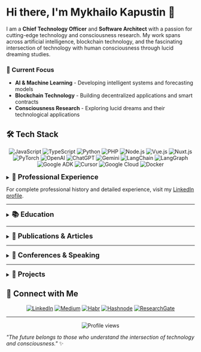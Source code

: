 # Hi there, I'm Mykhailo Kapustin 👋

I am a **Chief Technology Officer** and **Software Architect** with a passion for cutting-edge technology and consciousness research. My work spans across artificial intelligence, blockchain technology, and the fascinating intersection of technology with human consciousness through lucid dreaming studies.

### 🎯 Current Focus
- **AI & Machine Learning** - Developing intelligent systems and forecasting models
- **Blockchain Technology** - Building decentralized applications and smart contracts  
- **Consciousness Research** - Exploring lucid dreams and their technological applications

## 🛠️ Tech Stack

<div align="center">

![JavaScript](https://img.shields.io/badge/JavaScript-F7DF1E?style=for-the-badge&logo=javascript&logoColor=black)
![TypeScript](https://img.shields.io/badge/TypeScript-007ACC?style=for-the-badge&logo=typescript&logoColor=white)
![Python](https://img.shields.io/badge/Python-3776AB?style=for-the-badge&logo=python&logoColor=white)
![PHP](https://img.shields.io/badge/PHP-777BB4?style=for-the-badge&logo=php&logoColor=white)
![Node.js](https://img.shields.io/badge/Node.js-43853D?style=for-the-badge&logo=node.js&logoColor=white)
![Vue.js](https://img.shields.io/badge/Vue.js-4FC08D?style=for-the-badge&logo=vue.js&logoColor=white)
![Nuxt.js](https://img.shields.io/badge/Nuxt.js-00DC82?style=for-the-badge&logo=nuxt.js&logoColor=white)
![PyTorch](https://img.shields.io/badge/PyTorch-EE4C2C?style=for-the-badge&logo=pytorch&logoColor=white)
![OpenAI](https://img.shields.io/badge/OpenAI-412991?style=for-the-badge&logo=openai&logoColor=white)
![ChatGPT](https://img.shields.io/badge/ChatGPT-00A67E?style=for-the-badge&logo=openai&logoColor=white)
![Gemini](https://img.shields.io/badge/Gemini-4285F4?style=for-the-badge&logo=google&logoColor=white)
![LangChain](https://img.shields.io/badge/LangChain-1C3C3C?style=for-the-badge&logo=langchain&logoColor=white)
![LangGraph](https://img.shields.io/badge/LangGraph-FF6B6B?style=for-the-badge&logo=graphql&logoColor=white)
![Google ADK](https://img.shields.io/badge/Google_ADK-4285F4?style=for-the-badge&logo=google&logoColor=white)
![Cursor](https://img.shields.io/badge/Cursor-000000?style=for-the-badge&logo=cursor&logoColor=white)
![Google Cloud](https://img.shields.io/badge/Google_Cloud-4285F4?style=for-the-badge&logo=google-cloud&logoColor=white)
![Docker](https://img.shields.io/badge/Docker-2496ED?style=for-the-badge&logo=docker&logoColor=white)

</div>

<details>
<summary><span style="font-size: 1.3em; font-weight: bold;">🏢 Professional Experience</span></summary>

### **Co-Founder & CTO** at Advanced Scientific Research Projects (ASRP.media)
*April 2023 – Present · 2 yrs 7 mos*

**Key Achievements Over 18 Months:**
- 🧠 **Kapustin's Marker Algorithm**: Innovative algorithm for analyzing dream content
- 🎓 **Educational Platform**: Multifunctional platform with diverse courses and programs
- 🌐 **ASRP.tech Website**: Official website with ecosystem product links
- 🤖 **Arcanum12thBot**: Telegram bot for dream journal and educational platform access
- 📱 **Telegram Mini Application**: Lightweight app for quick service access
- 📝 **Dream Journal**: Tool for recording and analyzing dreams
- ⚙️ **Microservices Infrastructure**: Event handling, mailing, queues, SMS systems
- 📰 **ASRP.media**: Information platform for dream research and consciousness studies
- 🔬 **ASRP.science**: Platform for publishing and sharing research findings
- 💰 **Kapusta Cryptocurrency**: Internal ecosystem cryptocurrency

**Additional Responsibilities:**
- Research processing and client acquisition
- Organizing conferences with scientists
- Recruiting and mentoring junior developers
- Project management and investor negotiations
- Partner integrations and payment system setups

### **Senior AI/ML Engineer** at Woolf
*April 2025 – September 2025 · 6 mos (Contract)*

- 🤖 Designed and implemented MVP LLM-agent prototype using Google ADK
- 🏗️ Acted as lead architect for educational assessment AI applications
- 📊 Delivered insights on LLM agent capabilities and limitations in EdTech
- 📚 Contributed to knowledge transfer and partner enablement

### **Senior Back-end Developer** at LAB325 - Product Engineering
*July 2021 – April 2023 · 1 yr 10 mos*

- ⚡ Engineered robust backend solutions with enhanced performance and scalability
- 🔧 Developed high-performance systems using modern technologies

### **Team Lead & Senior Back-end Developer** at MOB.325
*July 2021 – April 2023 · 1 yr 10 mos*

- 👥 Led development teams and managed complex projects
- 🚀 Delivered scalable backend solutions

### **Senior Back-end Developer** at Provectus
*April 2021 – July 2021 · 4 mos*

- 🔧 Developed backend solutions using PHP and Laravel
- ⚡ Enhanced system performance and scalability

### **Team Lead & Senior Back-end Developer** at Coelix
*August 2020 – April 2021 · 9 mos*

- 🏢 Transitioned company from WordPress-focused to full-scale custom software solutions
- 👥 Assembled and led development team for complex projects
- 🎯 Successfully delivered three major client projects
- 📈 Expanded company's service offerings and client base

### **Web Full Stack Developer** at Ephyros
*February 2020 – July 2020 · 6 mos*

- 🌐 Developed full-stack web applications using PHP and Laravel
- 🔧 Built scalable and maintainable solutions

### **Web Full Stack Developer** at HYS Enterprise
*September 2018 – February 2020 · 1 yr 6 mos*

- 🏢 Key developer for corporate website
- 🔧 Maintained and enhanced web applications
- 📈 Contributed to company's digital presence

### **Web Full Stack Developer** at Top Agent
*January 2018 – September 2018 · 9 mos*

- ✈️ Developed comprehensive travel management platform
- 🎯 Integrated flight booking, taxi services, hotel reservations
- 💰 Implemented cost analysis and payment systems
- 📊 Created reporting and ticketing systems

### **Web Full Stack Developer** at PHP-academy
*July 2017 – December 2017 · 6 mos*

- 🏗️ Developed robust website engine from scratch
- 🌐 Created websites and provided ongoing support
- 🔧 Ensured optimal performance and security

### **Back-end Developer & Manager Account** at SuperMediaAds
*June 2016 – November 2016 · 6 mos*

- 📱 Managed mobile account operations
- 🤝 Identified partners and promotion opportunities
- 🔗 Integrated partner APIs using PHP
- 💼 Balanced technical development with business partnerships

</details>

For complete professional history and detailed experience, visit my [LinkedIn profile](https://www.linkedin.com/in/mykhailo-kapustin-55885612a).

</details>

---

<details>
<summary><span style="font-size: 1.3em; font-weight: bold;">📚 Education</span></summary>

### Master's Degree in Automation and Computer-Integrated Technologies
*State University of Intelligent Technologies and Telecommunications (2017 – 2022)*

<details>
<summary><b>🎓 View Diploma & Academic Records</b></summary>

**Degree Details:**
- **Program:** Automation and Computer-Integrated Technologies
- **Institution:** State University of Intelligent Technologies and Telecommunications
- **Duration:** 2017 – 2022
- **Level:** Master's Degree

**Academic Documentation:**
- 📄 **[Diploma & Academic Records](education/telecommunication/telecomunication-education.pdf)** - Complete diploma with grades and academic achievements

*<sub>Click to view full diploma document with grades and academic details</sub>*

</details>

</details>

---

<details>
<summary><span style="font-size: 1.3em; font-weight: bold;">📖 Publications & Articles</span></summary>

<details>
<summary>📋 Click to view all publications</summary>

### 🔬 **Research Publications (2024-2025)**

**["Technological Transformations, Formation of GMS and GFS"](https://www.researchgate.net/publication/370123456_Technological_Transformations_Formation_of_GMS_Global_Mental_System_and_GFS_Global_Forecasting_System_-_Right-Brain_Technologies_Based_on_Biological_Entities_with_Consciousness_Artificial_Intelligence_Quantum_Computing_and_Blockchain_Banchenko-Market_Global_Market_of_Lucid_Dreams_and_Other_Transcendental_States_of_Consciousness)** *(February 2025)*
- *Journal of Investment, Banking and Finance*
- Exploring "right-brain technologies" integrating consciousness, AI, quantum computing, and blockchain

**["The methodology for diagnosing and managing stress developed by Grivtsova"](https://www.researchgate.net/publication/370123456_Technological_Transformations_Formation_of_GMS_Global_Mental_System_and_GFS_Global_Forecasting_System_-_Right-Brain_Technologies_Based_on_Biological_Entities_with_Consciousness_Artificial_Intelligence_Quantum_Computing_and_Blockchain_Banchenko-Market_Global_Market_of_Lucid_Dreams_and_Other_Transcendental_States_of_Consciousness)** *(July 2024)*
- *American Journal of Medical and Clinical Research & Reviews*
- Stress management methodology and lucid dream induction framework

**["Forecasting Social, Geopolitical, and Economic Events Using the 'Banchenko-Technology'"](https://www.researchgate.net/publication/370123456_Technological_Transformations_Formation_of_GMS_Global_Mental_System_and_GFS_Global_Forecasting_System_-_Right-Brain_Technologies_Based_on_Biological_Entities_with_Consciousness_Artificial_Intelligence_Quantum_Computing_and_Blockchain_Banchenko-Market_Global_Market_of_Lucid_Dreams_and_Other_Transcendental_States_of_Consciousness)** *(June 2024)*
- *Japan Journal of Research*
- Banchenko Algorithm and Mnemonic Synchronization for event prediction

**["Application of Banchenko's Mnemonic Dream Synchronization Method"](https://www.researchgate.net/publication/370123456_Technological_Transformations_Formation_of_GMS_Global_Mental_System_and_GFS_Global_Forecasting_System_-_Right-Brain_Technologies_Based_on_Biological_Entities_with_Consciousness_Artificial_Intelligence_Quantum_Computing_and_Blockchain_Banchenko-Market_Global_Market_of_Lucid_Dreams_and_Other_Transcendental_States_of_Consciousness)** *(January 2024)*
- *International Internal Medicine Journal*
- AI Dream Matching Model for synchronized lucid dreaming

### 📝 **Technical Articles (2023-2025)**

**["Google ADK and Startup Technical Guide: AI Agents"](https://medium.com/@kapustinomm/google-adk-and-startup-technical-guide-ai-agents-how-google-is-redefining-the-way-ai-agents-are-built-123456789)** *(October 2025)*
- Published on: [Medium](https://medium.com/@kapustinomm/google-adk-and-startup-technical-guide-ai-agents-how-google-is-redefining-the-way-ai-agents-are-built-123456789) | [Hashnode](https://hashnode.com/@kapustinomm) | [Habr](https://habr.com/en/users/kapustinomm/)
- Google's roadmap for building agentic systems and engineering platforms

**["My First AI & Blockchain Hackathon: Building the Global Forecasting System"](https://medium.com/@kapustinomm/my-first-ai-blockchain-hackathon-building-the-global-forecasting-system-at-theta-eurocon-in-aab842d63625)** *(September 2025)*
- Published on: [Medium](https://medium.com/@kapustinomm/my-first-ai-blockchain-hackathon-building-the-global-forecasting-system-at-theta-eurocon-in-aab842d63625) | [Hashnode](https://hashnode.com/@kapustinomm) | [Habr](https://habr.com/en/users/kapustinomm/)
- Theta EuroCon Hackathon experience and GFS prototype development

**["Building a Resume Matcher with tRPC, NLP, and Vertex AI"](https://medium.com/@kapustinomm/building-a-resume-matcher-with-trpc-nlp-and-vertex-ai-1122334455)** *(September 2025)*
- Published on: [Medium](https://medium.com/@kapustinomm/building-a-resume-matcher-with-trpc-nlp-and-vertex-ai-1122334455) | [Hashnode](https://hashnode.com/@kapustinomm) | [Habr](https://habr.com/en/users/kapustinomm/)
- Technical implementation using tRPC, TypeScript, and Google Vertex AI

**["My Personal Exam: How I Built an MVP LLM Agent on Google ADK"](https://medium.com/@kapustinomm/my-personal-exam-how-i-built-an-mvp-llm-agent-on-google-adk-90c246ab9c2a)** *(September 2025)*
- Published on: [Medium](https://medium.com/@kapustinomm/my-personal-exam-how-i-built-an-mvp-llm-agent-on-google-adk-90c246ab9c2a) | [Hashnode](https://hashnode.com/@kapustinomm) | [Habr](https://habr.com/en/users/kapustinomm/)
- Personal experience developing LLM agents in educational scenarios

**["Docling in Working with Texts, Languages, and Knowledge"](https://medium.com/@kapustinomm/docling-in-working-with-texts-languages-and-knowledge-123456789)** *(August 2025)*
- Published on: [Medium](https://medium.com/@kapustinomm/docling-in-working-with-texts-languages-and-knowledge-123456789) | [Hashnode](https://hashnode.com/@kapustinomm) | [Habr](https://habr.com/en/users/kapustinomm/)
- Professional overview of Docling for linguistic and textual data

**["How to Integrate Google ADK with a Custom Interface"](https://hashnode.com/@kapustinomm/how-to-integrate-google-adk-with-a-custom-interface-123456789)** *(July-August 2025)*
- Published on: [Hashnode](https://hashnode.com/@kapustinomm/how-to-integrate-google-adk-with-a-custom-interface-123456789) | [Habr](https://habr.com/en/users/kapustinomm/)
- Step-by-step guide with code examples and deployment strategies

### 🌐 **Popular Science & Technology Articles**

**["Lucid dreams and VR: Swiss Olympic team training in dreams"](https://tproger.ru/articles/lucid-dreams-and-vr-swiss-olympic-team-training-in-dreams/)** *(December 2024)*
- *Tproger* - VR and conscious dreams in sports training

**["Brain–computer interface (BCI) in HR: How Technology is Changing Recruitment"](https://tproger.ru/articles/brain-computer-interface-bci-in-hr-how-technology-is-changing-recruitment/)** *(December 2024)*
- *Tproger* - Neural interfaces and recruitment automation

**["Sleep and Code: How Vivid Dreams Inspire Programmers"](https://tproger.ru/articles/sleep-and-code-how-vivid-dreams-inspire-programmers/)** *(October 2024)*
- *Tproger* - The connection between dreams and programming creativity

**["The Economics of Dreams: How Our Dreams Influence Global Markets"](https://samara.aif.ru/society/science/ekonomika_snov_kak_nashi_sny_vliyayut_na_globalnye_rynki)** *(May 2024)*
- *Аргументы и факты* - Dream market and economic impact

**["From Pet Project to Scientific Research: Path to True Innovation"](https://tproger.ru/articles/from-pet-project-to-scientific-research-path-to-true-innovation/)** *(October 2023)*
- *Tproger* - Evolution from personal projects to scientific research

**["Future Technologies: A Glimpse into Innovation"](https://tproger.ru/articles/future-technologies-a-glimpse-into-innovation/)** *(October 2023)*
- *Tproger* - AI, Quantum Computing, and Neurointerfaces

**["AI and Lucid Dreaming: Exploring New Opportunities"](https://tproger.ru/articles/ai-and-lucid-dreaming-exploring-new-opportunities/)** *(June 2023)*
- *Tproger* - ASRP's AI model for dream analysis

### 📊 **Academic Research (2018)**

**["A STUDY OF SOFTWARE DEVELOPMENT TOOLS REQUIRED IN THE JOB MARKET"](https://www.researchgate.net/publication/370123456_A_STUDY_OF_SOFTWARE_DEVELOPMENT_TOOLS_THAT_ARE_REQUIRED_IN_THE_JOB_MARKET_IN_UKRAINE_AND_THE_WORLD)** *(December 2018)*
- *Proceedings of the O S Popov ОNAT*
- Analysis of programming languages and frameworks in Ukrainian and global IT markets

</details>

### 📝 **Read My Articles**
<div align="center">
  <a href="https://medium.com/@kapustinomm">
    <img src="https://img.shields.io/badge/Medium-12100E?style=for-the-badge&logo=medium&logoColor=white" alt="Medium" />
  </a>
  <a href="https://habr.com/en/users/kapustinomm/">
    <img src="https://img.shields.io/badge/Habr-65A3BE?style=for-the-badge&logo=habr&logoColor=white" alt="Habr" />
  </a>
  <a href="https://hashnode.com/@kapustinomm">
    <img src="https://img.shields.io/badge/Hashnode-2962FF?style=for-the-badge&logo=hashnode&logoColor=white" alt="Hashnode" />
  </a>
</div>

### 🔬 **Research Publications**
<div align="center">
  <a href="https://www.researchgate.net/profile/Mykhailo-Kapustin">
    <img src="https://img.shields.io/badge/ResearchGate-00CCBB?style=for-the-badge&logo=researchgate&logoColor=white" alt="ResearchGate" />
  </a>
</div>

</details>

---

<details>
<summary><span style="font-size: 1.3em; font-weight: bold;">🎤 Conferences & Speaking</span></summary>

### WeAreDevelopers World Congress Europe

July 2024, Berlin, Germany

<table align="center">
  <tr>
    <td align="center">
      <img src="conferences/WeAreDevelopers/1722419215344.jpeg" alt="WeAreDevelopers Conference Photo 1" width="150" />
    </td>
    <td align="center">
      <img src="conferences/WeAreDevelopers/1722419216254.jpeg" alt="WeAreDevelopers Conference Photo 2" width="150" />
    </td>
    <td align="center">
      <img src="conferences/WeAreDevelopers/1722419216485.jpeg" alt="WeAreDevelopers Conference Photo 3" width="150" />
    </td>
    <td align="center">
      <img src="conferences/WeAreDevelopers/1722419217967.jpeg" alt="WeAreDevelopers Conference Photo 4" width="150" />
    </td>
  </tr>
  <tr>
    <td align="center">
      <img src="conferences/WeAreDevelopers/1722419228046.jpeg" alt="WeAreDevelopers Conference Photo 5" width="150" />
    </td>
    <td align="center">
      <img src="conferences/WeAreDevelopers/1722419228989.jpeg" alt="WeAreDevelopers Conference Photo 6" width="150" />
    </td>
    <td align="center">
      <img src="conferences/WeAreDevelopers/1722419229377.jpeg" alt="WeAreDevelopers Conference Photo 7" width="150" />
    </td>
    <td align="center">
      <img src="conferences/WeAreDevelopers/1722419229683.jpeg" alt="WeAreDevelopers Conference Photo 8" width="150" />
    </td>
  </tr>
  <tr>
    <td align="center">
      <img src="conferences/WeAreDevelopers/1722419230725.jpeg" alt="WeAreDevelopers Conference Photo 9" width="150" />
    </td>
    <td align="center">
      <img src="conferences/WeAreDevelopers/1722419231929.jpeg" alt="WeAreDevelopers Conference Photo 10" width="150" />
    </td>
    <td align="center">
      <img src="conferences/WeAreDevelopers/2025-09-24 12.17.53.jpg" alt="WeAreDevelopers Conference Photo 11" width="150" />
    </td>
    <td align="center">
    </td>
  </tr>
</table>

<details>
<summary><b>🔍 View Conference Details</b></summary>

**Event Details:**
- **Focus Areas:** Software Development, Technology Innovation, Developer Community
- **Location:** WeAreDevelopers World Congress Europe
- **Participation:** Conference attendance and networking

**My Experience:**
- 🎯 **Technology Insights:** Gained valuable insights into latest development trends
- 🏆 **Networking:** Connected with developers and industry professionals
- 🤝 **Knowledge Sharing:** Participated in technical discussions and workshops

*<sub>Click on any photo above to view full size</sub>*

</details>

---

### <img src="conferences/theta-eurocon-2025/logo.jpeg" alt="THETA EuroCon Logo" width="30" height="30" style="vertical-align: middle; margin-right: 10px;" /> THETA EuroCon European Theta Network Conference & Hackathon

September 2025, Berlin, Germany

<table align="center">
  <tr>
    <td align="center">
      <img src="conferences/theta-eurocon-2025/2025-09-14 13.24.15.jpg" alt="THETA EuroCon Conference Photo 4" width="180" />
    </td>
    <td align="center">
      <img src="conferences/theta-eurocon-2025/2025-09-14 13.22.51.jpg" alt="THETA EuroCon Conference Photo 2" width="180" />
    </td>
    <td align="center">
      <img src="conferences/theta-eurocon-2025/2025-09-14 13.23.07.jpg" alt="THETA EuroCon Conference Photo 3" width="180" />
    </td>
  </tr>
</table>

<details>
<summary><b>🔍 View Conference Details</b></summary>

**Event Details:**
- **Focus Areas:** Blockchain, Hackathon, AI, LLM, Cloud Infrastructure
- **Location:** European Theta Network Conference
- **Participation:** Live pitch presentation and hackathon participation

**My Contribution:**
- 🎯 **Live Pitch Presentation:** Delivered a compelling presentation on my project
- 🏆 **Hackathon Participation:** Built innovative solutions combining AI and blockchain technologies
- 🤝 **Networking:** Connected with industry leaders and fellow innovators

**Related Content:**
- 📝 **Article:** ["My First AI & Blockchain Hackathon: Building the Global Forecasting System"](https://medium.com/@kapustinomm/my-first-ai-blockchain-hackathon-building-the-global-forecasting-system-at-theta-eurocon-in-aab842d63625)
- 🎥 **Live Pitch Video:** [YouTube Presentation](https://www.youtube.com/watch?v=8ubUtSxpi-g)

*<sub>Click on any photo above to view full size</sub>*

</details>

</details>

---

<details>
<summary><span style="font-size: 1.3em; font-weight: bold;">💼 Projects</span></summary>

For a complete list of my projects and detailed descriptions, visit my [LinkedIn profile](https://www.linkedin.com/in/mykhailo-kapustin-55885612a).

Here on GitHub, you'll find a few open-source projects I'm working on:

<div align="center">
  <a href="https://github.com/Kapustin2000">
    <img src="https://img.shields.io/badge/GitHub-181717?style=for-the-badge&logo=github&logoColor=white" alt="GitHub" />
  </a>
</div>

</details>

## 🤝 Connect with Me

<div align="center">

[![LinkedIn](https://img.shields.io/badge/LinkedIn-0077B5?style=for-the-badge&logo=linkedin&logoColor=white)](https://www.linkedin.com/in/mykhailo-kapustin-55885612a)
[![Medium](https://img.shields.io/badge/Medium-12100E?style=for-the-badge&logo=medium&logoColor=white)](https://medium.com/@kapustinomm)
[![Habr](https://img.shields.io/badge/Habr-65A3BE?style=for-the-badge&logo=habr&logoColor=white)](https://habr.com/en/users/kapustinomm/)
[![Hashnode](https://img.shields.io/badge/Hashnode-2962FF?style=for-the-badge&logo=hashnode&logoColor=white)](https://hashnode.com/@kapustinomm)
[![ResearchGate](https://img.shields.io/badge/ResearchGate-00CCBB?style=for-the-badge&logo=researchgate&logoColor=white)](https://www.researchgate.net/profile/Mykhailo-Kapustin)

</div>

---

<div align="center">
  <img src="https://komarev.com/ghpvc/?username=Kapustin2000&label=Profile%20views&color=0e75b6&style=flat" alt="Profile views" />
</div>

*"The future belongs to those who understand the intersection of technology and consciousness."* ✨
